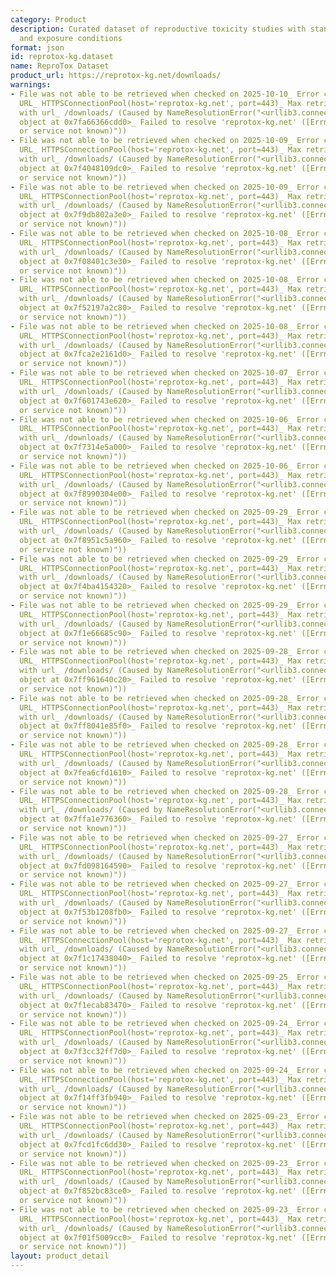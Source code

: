 ```yaml
---
category: Product
description: Curated dataset of reproductive toxicity studies with standardized endpoints
  and exposure conditions
format: json
id: reprotox-kg.dataset
name: ReproTox Dataset
product_url: https://reprotox-kg.net/downloads/
warnings:
- File was not able to be retrieved when checked on 2025-10-10_ Error connecting to
  URL_ HTTPSConnectionPool(host='reprotox-kg.net', port=443)_ Max retries exceeded
  with url_ /downloads/ (Caused by NameResolutionError("<urllib3.connection.HTTPSConnection
  object at 0x7fa66366cdd0>_ Failed to resolve 'reprotox-kg.net' ([Errno -2] Name
  or service not known)"))
- File was not able to be retrieved when checked on 2025-10-09_ Error connecting to
  URL_ HTTPSConnectionPool(host='reprotox-kg.net', port=443)_ Max retries exceeded
  with url_ /downloads/ (Caused by NameResolutionError("<urllib3.connection.HTTPSConnection
  object at 0x7f4048109dc0>_ Failed to resolve 'reprotox-kg.net' ([Errno -2] Name
  or service not known)"))
- File was not able to be retrieved when checked on 2025-10-09_ Error connecting to
  URL_ HTTPSConnectionPool(host='reprotox-kg.net', port=443)_ Max retries exceeded
  with url_ /downloads/ (Caused by NameResolutionError("<urllib3.connection.HTTPSConnection
  object at 0x7f9db802a3e0>_ Failed to resolve 'reprotox-kg.net' ([Errno -2] Name
  or service not known)"))
- File was not able to be retrieved when checked on 2025-10-08_ Error connecting to
  URL_ HTTPSConnectionPool(host='reprotox-kg.net', port=443)_ Max retries exceeded
  with url_ /downloads/ (Caused by NameResolutionError("<urllib3.connection.HTTPSConnection
  object at 0x7f08401c3e30>_ Failed to resolve 'reprotox-kg.net' ([Errno -2] Name
  or service not known)"))
- File was not able to be retrieved when checked on 2025-10-08_ Error connecting to
  URL_ HTTPSConnectionPool(host='reprotox-kg.net', port=443)_ Max retries exceeded
  with url_ /downloads/ (Caused by NameResolutionError("<urllib3.connection.HTTPSConnection
  object at 0x7f52197a2c80>_ Failed to resolve 'reprotox-kg.net' ([Errno -2] Name
  or service not known)"))
- File was not able to be retrieved when checked on 2025-10-08_ Error connecting to
  URL_ HTTPSConnectionPool(host='reprotox-kg.net', port=443)_ Max retries exceeded
  with url_ /downloads/ (Caused by NameResolutionError("<urllib3.connection.HTTPSConnection
  object at 0x7fca2e2161d0>_ Failed to resolve 'reprotox-kg.net' ([Errno -2] Name
  or service not known)"))
- File was not able to be retrieved when checked on 2025-10-07_ Error connecting to
  URL_ HTTPSConnectionPool(host='reprotox-kg.net', port=443)_ Max retries exceeded
  with url_ /downloads/ (Caused by NameResolutionError("<urllib3.connection.HTTPSConnection
  object at 0x7f601743e620>_ Failed to resolve 'reprotox-kg.net' ([Errno -2] Name
  or service not known)"))
- File was not able to be retrieved when checked on 2025-10-06_ Error connecting to
  URL_ HTTPSConnectionPool(host='reprotox-kg.net', port=443)_ Max retries exceeded
  with url_ /downloads/ (Caused by NameResolutionError("<urllib3.connection.HTTPSConnection
  object at 0x7f7314e5a000>_ Failed to resolve 'reprotox-kg.net' ([Errno -2] Name
  or service not known)"))
- File was not able to be retrieved when checked on 2025-10-06_ Error connecting to
  URL_ HTTPSConnectionPool(host='reprotox-kg.net', port=443)_ Max retries exceeded
  with url_ /downloads/ (Caused by NameResolutionError("<urllib3.connection.HTTPSConnection
  object at 0x7f8990304e00>_ Failed to resolve 'reprotox-kg.net' ([Errno -2] Name
  or service not known)"))
- File was not able to be retrieved when checked on 2025-09-29_ Error connecting to
  URL_ HTTPSConnectionPool(host='reprotox-kg.net', port=443)_ Max retries exceeded
  with url_ /downloads/ (Caused by NameResolutionError("<urllib3.connection.HTTPSConnection
  object at 0x7f8951c5a960>_ Failed to resolve 'reprotox-kg.net' ([Errno -2] Name
  or service not known)"))
- File was not able to be retrieved when checked on 2025-09-29_ Error connecting to
  URL_ HTTPSConnectionPool(host='reprotox-kg.net', port=443)_ Max retries exceeded
  with url_ /downloads/ (Caused by NameResolutionError("<urllib3.connection.HTTPSConnection
  object at 0x7f4ba4154320>_ Failed to resolve 'reprotox-kg.net' ([Errno -2] Name
  or service not known)"))
- File was not able to be retrieved when checked on 2025-09-29_ Error connecting to
  URL_ HTTPSConnectionPool(host='reprotox-kg.net', port=443)_ Max retries exceeded
  with url_ /downloads/ (Caused by NameResolutionError("<urllib3.connection.HTTPSConnection
  object at 0x7f1e66685c90>_ Failed to resolve 'reprotox-kg.net' ([Errno -2] Name
  or service not known)"))
- File was not able to be retrieved when checked on 2025-09-28_ Error connecting to
  URL_ HTTPSConnectionPool(host='reprotox-kg.net', port=443)_ Max retries exceeded
  with url_ /downloads/ (Caused by NameResolutionError("<urllib3.connection.HTTPSConnection
  object at 0x7ff961640c20>_ Failed to resolve 'reprotox-kg.net' ([Errno -2] Name
  or service not known)"))
- File was not able to be retrieved when checked on 2025-09-28_ Error connecting to
  URL_ HTTPSConnectionPool(host='reprotox-kg.net', port=443)_ Max retries exceeded
  with url_ /downloads/ (Caused by NameResolutionError("<urllib3.connection.HTTPSConnection
  object at 0x7ff8041e85f0>_ Failed to resolve 'reprotox-kg.net' ([Errno -2] Name
  or service not known)"))
- File was not able to be retrieved when checked on 2025-09-28_ Error connecting to
  URL_ HTTPSConnectionPool(host='reprotox-kg.net', port=443)_ Max retries exceeded
  with url_ /downloads/ (Caused by NameResolutionError("<urllib3.connection.HTTPSConnection
  object at 0x7fea6cfd1610>_ Failed to resolve 'reprotox-kg.net' ([Errno -2] Name
  or service not known)"))
- File was not able to be retrieved when checked on 2025-09-28_ Error connecting to
  URL_ HTTPSConnectionPool(host='reprotox-kg.net', port=443)_ Max retries exceeded
  with url_ /downloads/ (Caused by NameResolutionError("<urllib3.connection.HTTPSConnection
  object at 0x7ffa1e776360>_ Failed to resolve 'reprotox-kg.net' ([Errno -2] Name
  or service not known)"))
- File was not able to be retrieved when checked on 2025-09-27_ Error connecting to
  URL_ HTTPSConnectionPool(host='reprotox-kg.net', port=443)_ Max retries exceeded
  with url_ /downloads/ (Caused by NameResolutionError("<urllib3.connection.HTTPSConnection
  object at 0x7fd098164590>_ Failed to resolve 'reprotox-kg.net' ([Errno -2] Name
  or service not known)"))
- File was not able to be retrieved when checked on 2025-09-27_ Error connecting to
  URL_ HTTPSConnectionPool(host='reprotox-kg.net', port=443)_ Max retries exceeded
  with url_ /downloads/ (Caused by NameResolutionError("<urllib3.connection.HTTPSConnection
  object at 0x7f53b1208fb0>_ Failed to resolve 'reprotox-kg.net' ([Errno -2] Name
  or service not known)"))
- File was not able to be retrieved when checked on 2025-09-27_ Error connecting to
  URL_ HTTPSConnectionPool(host='reprotox-kg.net', port=443)_ Max retries exceeded
  with url_ /downloads/ (Caused by NameResolutionError("<urllib3.connection.HTTPSConnection
  object at 0x7f1c17438040>_ Failed to resolve 'reprotox-kg.net' ([Errno -2] Name
  or service not known)"))
- File was not able to be retrieved when checked on 2025-09-25_ Error connecting to
  URL_ HTTPSConnectionPool(host='reprotox-kg.net', port=443)_ Max retries exceeded
  with url_ /downloads/ (Caused by NameResolutionError("<urllib3.connection.HTTPSConnection
  object at 0x7f1ecab83470>_ Failed to resolve 'reprotox-kg.net' ([Errno -2] Name
  or service not known)"))
- File was not able to be retrieved when checked on 2025-09-24_ Error connecting to
  URL_ HTTPSConnectionPool(host='reprotox-kg.net', port=443)_ Max retries exceeded
  with url_ /downloads/ (Caused by NameResolutionError("<urllib3.connection.HTTPSConnection
  object at 0x7f3cc32ff7d0>_ Failed to resolve 'reprotox-kg.net' ([Errno -2] Name
  or service not known)"))
- File was not able to be retrieved when checked on 2025-09-24_ Error connecting to
  URL_ HTTPSConnectionPool(host='reprotox-kg.net', port=443)_ Max retries exceeded
  with url_ /downloads/ (Caused by NameResolutionError("<urllib3.connection.HTTPSConnection
  object at 0x7f14ff3fb940>_ Failed to resolve 'reprotox-kg.net' ([Errno -2] Name
  or service not known)"))
- File was not able to be retrieved when checked on 2025-09-23_ Error connecting to
  URL_ HTTPSConnectionPool(host='reprotox-kg.net', port=443)_ Max retries exceeded
  with url_ /downloads/ (Caused by NameResolutionError("<urllib3.connection.HTTPSConnection
  object at 0x7fcd1fc6dd30>_ Failed to resolve 'reprotox-kg.net' ([Errno -2] Name
  or service not known)"))
- File was not able to be retrieved when checked on 2025-09-23_ Error connecting to
  URL_ HTTPSConnectionPool(host='reprotox-kg.net', port=443)_ Max retries exceeded
  with url_ /downloads/ (Caused by NameResolutionError("<urllib3.connection.HTTPSConnection
  object at 0x7f852bc83ce0>_ Failed to resolve 'reprotox-kg.net' ([Errno -2] Name
  or service not known)"))
- File was not able to be retrieved when checked on 2025-09-23_ Error connecting to
  URL_ HTTPSConnectionPool(host='reprotox-kg.net', port=443)_ Max retries exceeded
  with url_ /downloads/ (Caused by NameResolutionError("<urllib3.connection.HTTPSConnection
  object at 0x7f01f5009cc0>_ Failed to resolve 'reprotox-kg.net' ([Errno -2] Name
  or service not known)"))
layout: product_detail
---
```

